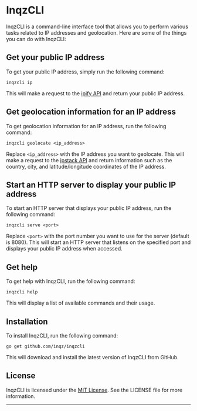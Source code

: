 # InqzCLI

InqzCLI is a command-line interface tool that allows you to perform various tasks related to IP addresses and geolocation. Here are some of the things you can do with InqzCLI:

## Get your public IP address

To get your public IP address, simply run the following command:

```
inqzcli ip
```

This will make a request to the [ipify API](https://www.ipify.org/) and return your public IP address.

## Get geolocation information for an IP address

To get geolocation information for an IP address, run the following command:

```
inqzcli geolocate <ip_address>
```

Replace `<ip_address>` with the IP address you want to geolocate. This will make a request to the [ipstack API](https://ipstack.com/) and return information such as the country, city, and latitude/longitude coordinates of the IP address.

## Start an HTTP server to display your public IP address

To start an HTTP server that displays your public IP address, run the following command:

```
inqzcli serve <port>
```

Replace `<port>` with the port number you want to use for the server (default is 8080). This will start an HTTP server that listens on the specified port and displays your public IP address when accessed.

## Get help

To get help with InqzCLI, run the following command:

```
inqzcli help
```

This will display a list of available commands and their usage.

## Installation

To install InqzCLI, run the following command:

```
go get github.com/inqz/inqzcli
```

This will download and install the latest version of InqzCLI from GitHub.

## License

InqzCLI is licensed under the [MIT License](https://opensource.org/licenses/MIT). See the LICENSE file for more information.

---